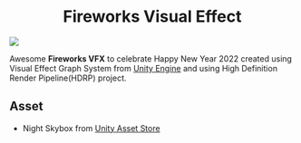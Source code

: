 <h1 align="center">Fireworks Visual Effect</h1>

![](https://github.com/BillyFrcs/FireworksVFX/blob/master/Assets/Gif/Fireworks.gif)

Awesome **Fireworks VFX** to celebrate Happy New Year 2022 created using Visual Effect Graph System from [Unity Engine](https://unity.com/srp/High-Definition-Render-Pipeline) and using High Definition Render Pipeline(HDRP) project.

<h2>Asset</h2>

* Night Skybox from [Unity Asset Store](https://assetstore.unity.com/)
